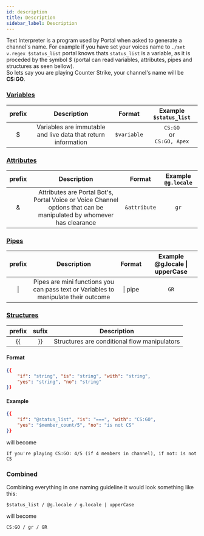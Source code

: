 ```yaml
---
id: description
title: Description
sidebar_label: Description
---
```


Text Interpreter is a program used by Portal when asked to generate
a channel's name. For example if you have set your voices name to
`./set v.regex $status_list` portal knows thats `status_list` is a 
variable, as it is proceded by the symbol _$_  (portal can read variables,
attributes, pipes and structures as seen bellow).<br />
So lets say you are playing Counter Strike, your channel's name will be
__CS:GO__.


### [Variables](objects/variables/description)

| prefix |                          Description                          |   Format    |       Example `$status_list`       |
| :----: | :-----------------------------------------------------------: | :---------: | :--------------------------------: |
|   $    | Variables are immutable and live data that return information | `$variable` | `CS:GO`<br />or<br />`CS:GO, Apex` |

### [Attributes](objects/attributes/description)

| prefix |                                                     Description                                                      |    Format    | Example `@g.locale` |
| :----: | :------------------------------------------------------------------------------------------------------------------: | :----------: | :-----------------: |
|   &    | Attributes are Portal Bot's, Portal Voice or Voice Channel options that can be manipulated by whomever has clearance | `&attribute` |        `gr`         |

### [Pipes](objects/pipes/description)

| prefix |                                     Description                                     | Format  | Example @g.locale \| upperCase |
| :----: | :---------------------------------------------------------------------------------: | :-----: | :----------------------------: |
|   \|   | Pipes are mini functions you can pass text or Variables to manipulate their outcome | \| pipe |              `GR`              |

### [Structures](objects/structures/description)

| prefix | sufix |                 Description                  |
| :----: | :---: | :------------------------------------------: |
|   {{   |  }}   | Structures are conditional flow manipulators |

#### Format

```json 
{{
    "if": "string", "is": "string", "with": "string",
    "yes": "string", "no": "string"
}}
```

#### Example

```json 
{{
    "if": "@status_list", "is": "===", "with": "CS:GO",
    "yes": "$member_count/5", "no": "is not CS"
}}
```

will become
```
If you're playing CS:GO: 4/5 (if 4 members in channel), if not: is not CS
```

### Combined

Combining everything in one naming guideline it would look something like this:<br />
```
$status_list / @g.locale / g.locale | upperCase
```
will become
```
CS:GO / gr / GR
```
